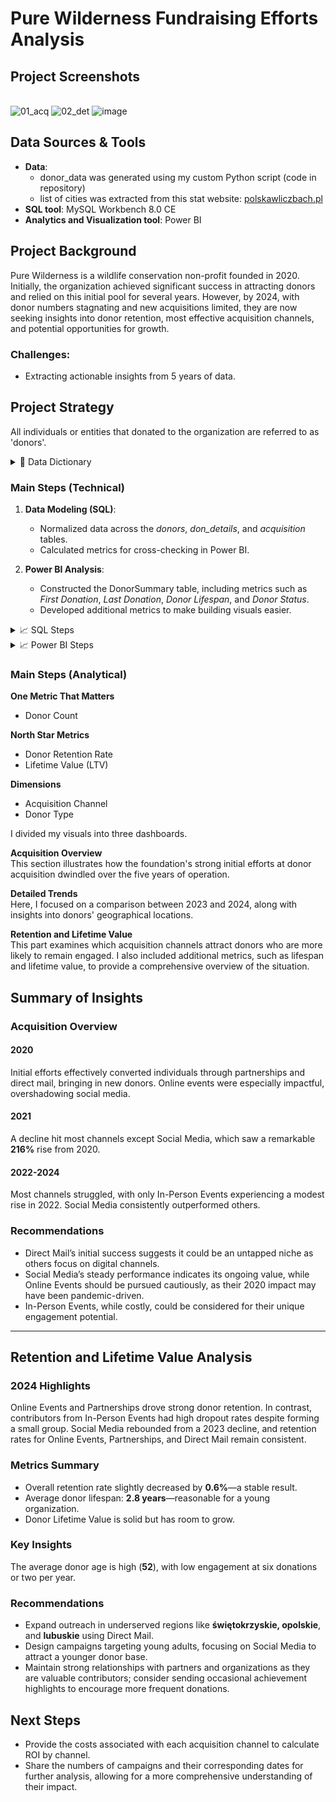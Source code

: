 # Pure Wilderness Fundraising Efforts Analysis

## Project Screenshots

<br>![01_acq](https://github.com/user-attachments/assets/4c0da2ca-7c86-4bb2-b3a3-6c2682bd4ee3)
![02_det](https://github.com/user-attachments/assets/764cd988-5286-47f9-9c51-089be06c902c)
![image](https://github.com/user-attachments/assets/9bd75280-5989-4a57-ac41-eeb07caaaf1c)

## Data Sources & Tools
- **Data**:
    - donor_data was generated using my custom Python script (code in repository)
    - list of cities was extracted from this stat website: [polskawliczbach.pl](https://www.polskawliczbach.pl/Miasta)
- **SQL tool**: MySQL Workbench 8.0 CE
- **Analytics and Visualization tool**: Power BI

## Project Background
Pure Wilderness is a wildlife conservation non-profit founded in 2020. Initially, the organization achieved significant success in attracting donors and relied on this initial pool for several years. However, by 2024, with donor numbers stagnating and new acquisitions limited, they are now seeking insights into donor retention, most effective acquisition channels, and potential opportunities for growth.

### Challenges:
- Extracting actionable insights from 5 years of data.

## Project Strategy
All individuals or entities that donated to the organization are referred to as 'donors'.

<details>
  <summary>📖 Data Dictionary</summary><br>

- **donor_id**: Unique ID  
- **donor_type**: Individual or Organization  
- **donation_dates**: Comma-separated donation dates  
- **donation_amounts**: Comma-separated donation amounts  
- **acquisition channel**: Source channel (Direct Mail, Online Event, etc.)  
- **age, gender, location**: Donor demographics  
</details>

### Main Steps (Technical)

1. **Data Modeling (SQL)**:
   - Normalized data across the *donors*, *don_details*, and *acquisition* tables.
   - Calculated metrics for cross-checking in Power BI.

2. **Power BI Analysis**:
   - Constructed the DonorSummary table, including metrics such as *First Donation*, *Last Donation*, *Donor Lifespan*, and *Donor Status*.
   - Developed additional metrics to make building visuals easier.

<details>
  <summary>📈 SQL Steps</summary>

#### Input Data (01_input.sql)
I created a **donors** table and inserted data into that table. Due to MySQL Workbench quirks, I had to import all fields except donor_id as varchars.

#### Modeling Data (02_modeling_data.sql)
I created a **don_details** table, separating donation_dates and donation_amounts into individual records. I assigned a donation ID (a unique identifier for each donation) and a donation number (an increasing integer identifying a donation within a single user scope). The code includes CASE statements to fix date formats. Since the donation_date field contains a varying number of dates (from 1 to 10), they were handled differently by Excel. Initially, all dates were in the format YYYY-MM-DD. After opening the file in Excel, single dates were automatically recognized as dates and converted into a format aligning with my Windows settings (MM.DD.YYYY), while strings of dates separated by commas remained intact. After separating all dates, the differences in formats caused issues when interpreting them in MySQL Workbench.

#### Dropping and Renaming Tables (03_dropping_and_renaming.sql)
I dropped the two columns containing donation information from the donors table and renamed the tables to reflect their contents.

#### Donor Retention Rate (04_donor_retention_rate.sql)
I calculated a donor retention rate to compare with Power BI calculations to verify their accuracy.

#### Acquisition Data (05_acquisition.sql)
I created a new table, **acquisition**, to show counts and percentage changes of donors, broken down by channels.

#### Yearly Difference Calculation (06_avg_perc_diff.sql)
Finally, I calculated the year-by-year difference in new donor counts, again to compare with Power BI metrics later.

![06_sql](https://github.com/user-attachments/assets/f2feeac6-9835-4386-ba63-a74153490a83)

</details>

<details>
  <summary>📈 Power BI Steps</summary>    

  <br>I imported the data into Power BI and created additional metrics, tables, and visuals. Below are some selected examples of important calculations; not all metrics or code pieces are described.

- **Donor Summary Table**  
  The date of the first donation was crucial for comparing against acquisition channels to assess performance. I created the DonorSummary table to extract the first donation date along with acquisition channel information, which was essential to understanding how each donor was acquired.

```plaintext
DonorSummary = 
SUMMARIZE(
    'donations',
    'donations'[donor_id],
    "First_Donation", MIN('donations'[donation_date]),
    "Last_Donation", MAX('donations'[donation_date]),
    "Donation_Count", MAX('donations'[donation_number])
)
```

- **Donor Status Calculation**  
  The Donor_Status was based on whether a donor made a donation in the last 365 days; if not, they were considered churned.

```plaintext
Donor_Status = IF(ROUND(DATEDIFF(DonorSummary[Last_Donation], DATE(2024,12,31), DAY),0) > 365, "Churned", "Active")
```

- **Donor Lifespan in Years**  
  DonorLifespanInYears was calculated using both active and churned donor data. The logic is that if a customer is active, the formula calculates their lifespan as years passed since the first donation to the end of 2024. If churned, the lifespan is the difference between the first and last donation.

```plaintext
DonorLifespanInYears = IF(DonorSummary[Donor_Status] = "Active", 
    DATEDIFF(DonorSummary[First_Donation], DATE(2024,12,31), YEAR), 
    DATEDIFF(DonorSummary[First_Donation], DonorSummary[Last_Donation], YEAR))
```

- **Donation Frequency in Days**  
  DonationFrequencyInDays is a calculated column showing the average number of days between each donation for each donor.

```plaintext
DonationFrequencyInDays = ROUND(DATEDIFF(DonorSummary[First_Donation], DonorSummary[Last_Donation], DAY) / DonorSummary[Donation_Count], 0)
```

![donorsummary_powerbi](https://github.com/user-attachments/assets/c5fe4268-76d5-4ca2-ae13-3589af7c9d58)

</details>

### Main Steps (Analytical)   

**One Metric That Matters**  
- Donor Count  

**North Star Metrics**  
- Donor Retention Rate  
- Lifetime Value (LTV)  

**Dimensions**  
- Acquisition Channel  
- Donor Type  

I divided my visuals into three dashboards.

**Acquisition Overview**  
This section illustrates how the foundation's strong initial efforts at donor acquisition dwindled over the five years of operation.

**Detailed Trends**  
Here, I focused on a comparison between 2023 and 2024, along with insights into donors' geographical locations.

**Retention and Lifetime Value**  
This part examines which acquisition channels attract donors who are more likely to remain engaged. I also included additional metrics, such as lifespan and lifetime value, to provide a comprehensive overview of the situation.

## Summary of Insights

### Acquisition Overview

#### 2020
Initial efforts effectively converted individuals through partnerships and direct mail, bringing in new donors. Online events were especially impactful, overshadowing social media.

#### 2021
A decline hit most channels except Social Media, which saw a remarkable **216%** rise from 2020.

#### 2022-2024
Most channels struggled, with only In-Person Events experiencing a modest rise in 2022. Social Media consistently outperformed others.

### Recommendations
- Direct Mail’s initial success suggests it could be an untapped niche as others focus on digital channels. 
- Social Media’s steady performance indicates its ongoing value, while Online Events should be pursued cautiously, as their 2020 impact may have been pandemic-driven.
- In-Person Events, while costly, could be considered for their unique engagement potential.

---

## Retention and Lifetime Value Analysis

### 2024 Highlights
Online Events and Partnerships drove strong donor retention. In contrast, contributors from In-Person Events had high dropout rates despite forming a small group. Social Media rebounded from a 2023 decline, and retention rates for Online Events, Partnerships, and Direct Mail remain consistent.

### Metrics Summary
- Overall retention rate slightly decreased by **0.6%**—a stable result.
- Average donor lifespan: **2.8 years**—reasonable for a young organization.
- Donor Lifetime Value is solid but has room to grow.

### Key Insights
The average donor age is high (**52**), with low engagement at six donations or two per year.

### Recommendations
- Expand outreach in underserved regions like **świętokrzyskie, opolskie**, and **lubuskie** using Direct Mail.
- Design campaigns targeting young adults, focusing on Social Media to attract a younger donor base.
- Maintain strong relationships with partners and organizations as they are valuable contributors; consider sending occasional achievement highlights to encourage more frequent donations.

## Next Steps

- Provide the costs associated with each acquisition channel to calculate ROI by channel.
- Share the numbers of campaigns and their corresponding dates for further analysis, allowing for a more comprehensive understanding of their impact.

